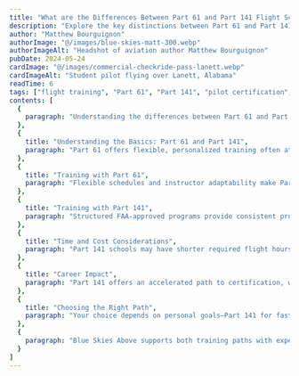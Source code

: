 ```yaml
---
title: "What are the Differences Between Part 61 and Part 141 Flight Schools?"
description: "Explore the key distinctions between Part 61 and Part 141 flight schools to decide which training path suits your aviation goals best."
author: "Matthew Bourguignon"
authorImage: "@/images/blue-skies-matt-300.webp"
authorImageAlt: "Headshot of aviation author Matthew Bourguignon"
pubDate: 2024-05-24
cardImage: "@/images/commercial-checkride-pass-lanett.webp"
cardImageAlt: "Student pilot flying over Lanett, Alabama"
readTime: 6
tags: ["flight training", "Part 61", "Part 141", "pilot certification", "aviation education"]
contents: [
  {
    paragraph: "Understanding the differences between Part 61 and Part 141 flight schools is essential for making an informed decision about your pilot training path."
  },
  {
    title: "Understanding the Basics: Part 61 and Part 141",
    paragraph: "Part 61 offers flexible, personalized training often at smaller airports, while Part 141 follows FAA-approved structured curricula with regular audits, common at larger institutions."
  },
  {
    title: "Training with Part 61",
    paragraph: "Flexible schedules and instructor adaptability make Part 61 ideal for students balancing other commitments, often at potentially lower costs."
  },
  {
    title: "Training with Part 141",
    paragraph: "Structured FAA-approved programs provide consistent progress and eligibility for VA benefits, suited for students seeking a regimented path."
  },
  {
    title: "Time and Cost Considerations",
    paragraph: "Part 141 schools may have shorter required flight hours but higher ground school and operational costs; Part 61 schools offer flexibility and potentially lower fees but may require more hours."
  },
  {
    title: "Career Impact",
    paragraph: "Part 141 offers an accelerated path to certification, while Part 61 allows for gradual experience building alongside other life commitments."
  },
  {
    title: "Choosing the Right Path",
    paragraph: "Your choice depends on personal goals—Part 141 for faster, structured certification and career entry; Part 61 for flexibility and personalized pace."
  },
  {
    paragraph: "Blue Skies Above supports both training paths with expert instructors to guide you towards achieving your aviation dreams."
  }
]
---
```

